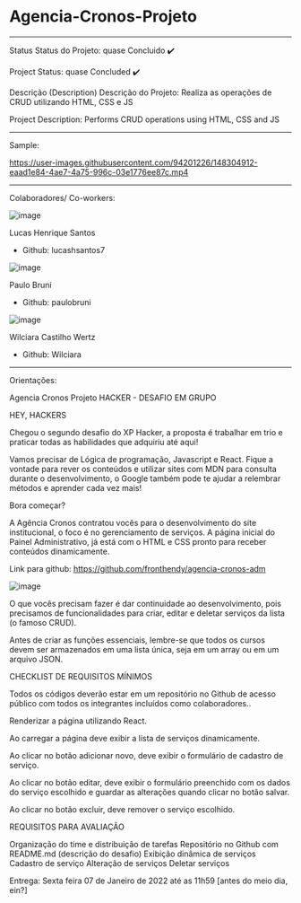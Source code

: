 # Agencia-Cronos-Projeto
__________________________________________________________________________________________________________________________________________________________________
Status
Status do Projeto: quase Concluido ✔️

Project Status: quase Concluded ✔️

Descrição (Description)
Descrição do Projeto: Realiza as operações de CRUD utilizando HTML, CSS e JS

Project Description: Performs CRUD operations using HTML, CSS and JS
____________________________________________________________________________________________________________________________________________________________________

Sample:



https://user-images.githubusercontent.com/94201226/148304912-eaad1e84-4ae7-4a75-996c-03e1776ee87c.mp4




_____________________________________________________________________________________________________________________________________________________________________
Colaboradores/ Co-workers:

![image](https://user-images.githubusercontent.com/94201226/148305378-1f5e5678-9466-4699-b362-d3ce2e7dbfae.png)




Lucas Henrique Santos
- Github: lucashsantos7



![image](https://user-images.githubusercontent.com/94201226/148305615-d8382fc9-d5b5-4dac-9c56-3f0977cfb627.png)




Paulo Bruni
 -  Github: paulobruni



![image](https://user-images.githubusercontent.com/94201226/148148394-c9fab172-5016-4f20-b036-f4dd4b8890d1.png)


Wilciara Castilho Wertz
 - Github: Wilciara

_______________________________________________________________________________________________________________________________________________________________________







Orientações:


Agencia Cronos Projeto
HACKER - DESAFIO EM GRUPO

HEY,  HACKERS

Chegou o segundo desafio do XP Hacker, a proposta é trabalhar em trio e praticar todas as habilidades que adquiriu até aqui!

Vamos precisar de Lógica de programação, Javascript e React. Fique a vontade para rever os conteúdos e utilizar sites com MDN para consulta durante o desenvolvimento, o Google também  pode te ajudar a relembrar métodos e aprender cada vez mais!


Bora começar?

A Agência Cronos contratou vocês para o desenvolvimento do site institucional, o foco é no gerenciamento de serviços. A página inicial do Painel Administrativo, já está com o HTML e CSS pronto para receber conteúdos dinamicamente.

Link para github: https://github.com/fronthendy/agencia-cronos-adm

![image](https://user-images.githubusercontent.com/94201226/147831334-aae67b8d-bddf-49e7-85f3-a87ece4d946b.png)



O que vocês precisam fazer é dar continuidade ao desenvolvimento, pois precisamos de funcionalidades para criar, editar e deletar serviços da lista (o famoso CRUD).

Antes de criar as funções essenciais, lembre-se que todos os cursos devem ser armazenados em uma lista única, seja em um array ou em um arquivo JSON.

CHECKLIST DE REQUISITOS MÍNIMOS

Todos os códigos deverão estar em um repositório no Github de acesso público com todos os integrantes incluídos como colaboradores..

Renderizar a página utilizando React.

Ao carregar a página deve exibir a lista de serviços dinamicamente.

Ao clicar no botão adicionar novo, deve exibir o formulário de cadastro de serviço.

Ao clicar no botão editar, deve exibir o formulário preenchido com os dados do serviço escolhido e guardar as alterações quando clicar no botão salvar.

Ao clicar no botão excluir, deve remover o serviço escolhido.

 

 REQUISITOS PARA AVALIAÇÃO

Organização do time e distribuição de tarefas
Repositório no Github com README.md (descrição do desafio)
Exibição dinâmica de serviços
Cadastro de serviço
Alteração de serviços
Deletar serviços 


Entrega: Sexta feira 07 de Janeiro de 2022 até as 11h59 [antes do meio dia, ein?]
